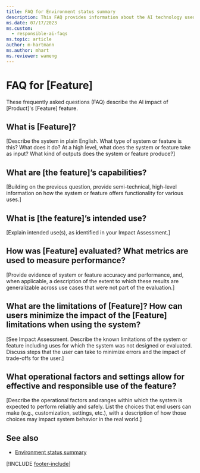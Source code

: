 ```yaml
---
title: FAQ for Environment status summary
description: This FAQ provides information about the AI technology used in Dynamics 365 Customer Insights Environment status summary, along with key considerations and details about how AI is used, how it was tested and evaluated, and any specific limitations.
ms.date: 07/17/2023
ms.custom: 
  - responsible-ai-faqs
ms.topic: article
author: m-hartmann
ms.author: mhart
ms.reviewer: wameng
---
```


# FAQ for [Feature]

These frequently asked questions (FAQ) describe the AI impact of [Product]'s [Feature] feature.

## What is [Feature]?

[Describe the system in plain English. What type of system or feature is this? What does it do? At a high level, what does the system or feature take as input? What kind of outputs does the system or feature produce?]

## What are [the feature]’s capabilities?

[Building on the previous question, provide semi-technical, high-level information on how the system or feature offers functionality for various uses.]

## What is [the feature]’s intended use?

[Explain intended use(s), as identified in your Impact Assessment.]

## How was [Feature] evaluated? What metrics are used to measure performance?

[Provide evidence of system or feature accuracy and performance, and, when applicable, a description of the extent to which these results are generalizable across use cases that were not part of the evaluation.]

## What are the limitations of [Feature]? How can users minimize the impact of the [Feature] limitations when using the system?

[See Impact Assessment. Describe the known limitations of the system or feature including uses for which the system was not designed or evaluated. Discuss steps that the user can take to minimize errors and the impact of trade-offs for the user.]

## What operational factors and settings allow for effective and responsible use of the feature?

[Describe the operational factors and ranges within which the system is expected to perform reliably and safely. List the choices that end users can make (e.g., customization, settings, etc.), with a description of how those choices may impact system behavior in the real world.]

## See also

- [Environment status summary](system.md#environment-status-summary-preview)

[!INCLUDE [footer-include](includes/footer-banner.md)]
